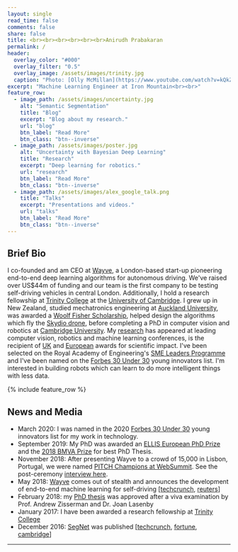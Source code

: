 ```yaml
---
layout: single
read_time: false
comments: false
share: false
title: <br><br><br><br><br><br>Anirudh Prabakaran
permalink: /
header:
  overlay_color: "#000"
  overlay_filter: "0.5"
  overlay_image: /assets/images/trinity.jpg
  caption: "Photo: [Olly McMillan](https://www.youtube.com/watch?v=kQkZeXHfgwA&t=1s)"
excerpt: "Machine Learning Engineer at Iron Mountain<br><br>"
feature_row:
  - image_path: /assets/images/uncertainty.jpg
    alt: "Semantic Segmentation"
    title: "Blog"
    excerpt: "Blog about my research."
    url: "blog"
    btn_label: "Read More"
    btn_class: "btn--inverse"
  - image_path: /assets/images/poster.jpg
    alt: "Uncertainty with Bayesian Deep Learning"
    title: "Research"
    excerpt: "Deep learning for robotics."
    url: "research"
    btn_label: "Read More"
    btn_class: "btn--inverse"
  - image_path: /assets/images/alex_google_talk.png
    title: "Talks"
    excerpt: "Presentations and videos."
    url: "talks"
    btn_label: "Read More"
    btn_class: "btn--inverse"
---
```


## Brief Bio

I co-founded and am CEO at [Wayve](https://wayve.ai/), a London-based start-up pioneering end-to-end deep learning algorithms for autonomous driving.
We've raised over US$44m of funding and our team is the first company to be testing self-driving vehicles in central London.
Additionally, I hold a research fellowship at [Trinity College](https://www.trin.cam.ac.uk/) at the [University of Cambridge](https://www.cam.ac.uk/).
I grew up in New Zealand, studied mechatronics engineering at [Auckland University](https://www.auckland.ac.nz/), was awarded a [Woolf Fisher Scholarship](http://www.woolffishertrust.co.nz/), helped design the algorithms which fly the [Skydio drone](https://www.skydio.com/), before completing a PhD in computer vision and robotics at [Cambridge University](https://www.cam.ac.uk/). 
My [research](https://scholar.google.co.uk/citations?user=hE2mTp4AAAAJ) has appeared at leading computer vision, robotics and machine learning conferences, is the recipient of [UK](https://britishmachinevisionassociation.github.io/bursaries/sullivan-prize.html) and [European](https://ellis.eu/en/news/ellis-phd-award) awards for scientific impact. I've been selected on the Royal Academy of Engineering's [SME Leaders Programme](https://enterprisehub.raeng.org.uk/hub-central/news/twelve-new-engineering-innovators-welcomed-hubs-sme-leaders-programme/) and I've been named on the [Forbes 30 Under 30](https://www.forbes.com/profile/alex-kendall/?list=30under30-europe-big-money-startups#1b95c2317283) young innovators list.
I'm interested in building robots which can learn to do more intelligent things with less data.

<div id='featured'></div>

{% include feature_row %}

## News and Media
* March 2020: I was named in the 2020 [Forbes 30 Under 30](https://www.forbes.com/profile/alex-kendall/?list=30under30-europe-big-money-startups#1b95c2317283) young innovators list for my work in technology.
* September 2019: My PhD was awarded an [ELLIS European PhD Prize](https://ellis.eu/en/news/ellis-phd-award) and the [2018 BMVA Prize](https://britishmachinevisionassociation.github.io/bursaries/sullivan-prize.html) for best PhD Thesis.
* November 2018: After presenting Wayve to a crowd of 15,000 in Lisbon, Portugal, we were named [PITCH Champions at WebSummit](https://youtu.be/sn-_29bknz8?t=548). See the post-ceremony [interview here](https://www.facebook.com/WebSummitHQ/videos/alex-kendall-co-founder-and-cto-of-wayve-live-at-web-summit/764089603927542/).
* May 2018: [Wayve](https://wayve.ai/) comes out of stealth and announces the development of end-to-end machine learning for self-driving [[techcrunch](https://techcrunch.com/2018/05/22/wayve/), [reuters](https://uk.reuters.com/video/2018/07/27/autonomous-car-teaches-itself-to-drive-i?videoId=449225967&videoChannel=4000)]
* February 2018: my [PhD thesis](/computer_vision/phd_thesis/) was approved after a viva examination by Prof. Andrew Zisserman and Dr. Joan Lasenby
* January 2017: I have been awarded a research fellowship at [Trinity College](https://www.trin.cam.ac.uk/)
* December 2016: [SegNet](http://mi.eng.cam.ac.uk/projects/segnet/) was published [[techcrunch](https://techcrunch.com/2015/12/22/a-new-system-lets-self-driving-cars-learn-streets-on-the-fly/), [fortune](http://fortune.com/2015/12/29/driverless-car-sensor-segnet/), [cambridge](https://www.cam.ac.uk/research/news/teaching-machines-to-see-new-smartphone-based-system-could-accelerate-development-of-driverless-cars)]


---
